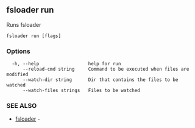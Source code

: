 ## fsloader run

Runs fsloader

```
fsloader run [flags]
```

### Options

```
  -h, --help                  help for run
      --reload-cmd string     Command to be executed when files are modified
      --watch-dir string      Dir that contains the files to be watched
      --watch-files strings   Files to be watched
```

### SEE ALSO

* [fsloader](fsloader.md)	 - 

